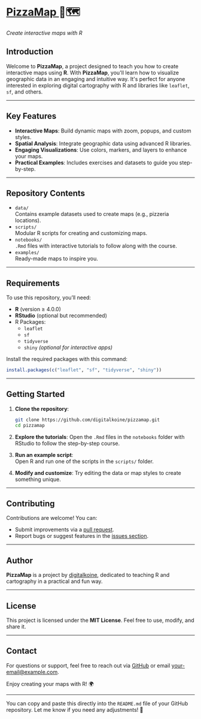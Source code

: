 # <a href="https://digitalkoine.github.io/chr_conference_workshop_paris/"> PizzaMap </a> 🍕🗺️  
*Create interactive maps with R*

## Introduction
Welcome to **PizzaMap**, a project designed to teach you how to create interactive maps using **R**. With **PizzaMap**, you'll learn how to visualize geographic data in an engaging and intuitive way. It's perfect for anyone interested in exploring digital cartography with R and libraries like `leaflet`, `sf`, and others.

---

## Key Features
- **Interactive Maps**: Build dynamic maps with zoom, popups, and custom styles.
- **Spatial Analysis**: Integrate geographic data using advanced R libraries.
- **Engaging Visualizations**: Use colors, markers, and layers to enhance your maps.
- **Practical Examples**: Includes exercises and datasets to guide you step-by-step.

---

## Repository Contents
- `data/`  
  Contains example datasets used to create maps (e.g., pizzeria locations).  
- `scripts/`  
  Modular R scripts for creating and customizing maps.  
- `notebooks/`  
  `.Rmd` files with interactive tutorials to follow along with the course.  
- `examples/`  
  Ready-made maps to inspire you.

---

## Requirements
To use this repository, you’ll need:
- **R** (version ≥ 4.0.0)
- **RStudio** (optional but recommended)
- R Packages:
  - `leaflet`
  - `sf`
  - `tidyverse`
  - `shiny` *(optional for interactive apps)*

Install the required packages with this command:

```R
install.packages(c("leaflet", "sf", "tidyverse", "shiny"))
```

---

## Getting Started
1. **Clone the repository**:  
   ```bash
   git clone https://github.com/digitalkoine/pizzamap.git
   cd pizzamap
   ```

2. **Explore the tutorials**: Open the `.Rmd` files in the `notebooks` folder with RStudio to follow the step-by-step course.

3. **Run an example script**:  
   Open R and run one of the scripts in the `scripts/` folder.

4. **Modify and customize**: Try editing the data or map styles to create something unique.

---

## Contributing
Contributions are welcome! You can:
- Submit improvements via a [pull request](https://github.com/digitalkoine/pizzamap/pulls).
- Report bugs or suggest features in the [issues section](https://github.com/digitalkoine/pizzamap/issues).

---

## Author
**PizzaMap** is a project by [digitalkoine](https://github.com/digitalkoine), dedicated to teaching R and cartography in a practical and fun way.

---

## License
This project is licensed under the **MIT License**. Feel free to use, modify, and share it.

---

## Contact
For questions or support, feel free to reach out via [GitHub](https://github.com/digitalkoine) or email [your-email@example.com](mailto:your-email@example.com).

Enjoy creating your maps with R! 🌍

---

You can copy and paste this directly into the `README.md` file of your GitHub repository. Let me know if you need any adjustments! 🚀
